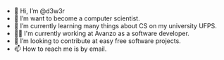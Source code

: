 - 👋 Hi, I’m @d3w3r
- 👀 I’m want to become a computer scientist.
- 🌱 I’m currently learning many things about CS on my university UFPS.
- 👨‍💻 I'm currently working at Avanzo as a software developer.
- 💞️ I’m looking to contribute at easy free software projects.
- 📫 How to reach me is by email.

<!---
d3w3r/d3w3r is a ✨ special ✨ repository because its `README.md` (this file) appears on your GitHub profile.
You can click the Preview link to take a look at your changes.
--->
